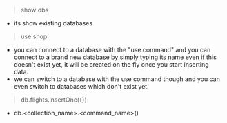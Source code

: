 > show dbs
- its show existing databases

> use shop
- you can connect to a database with the "use command" and you can connect to a brand new database by simply typing its name even if this doesn't exist yet, it will be created on the fly once you start inserting data.
- we can switch to a database with the use command though and you can even switch to databases which don't exist yet.

> db.flights.insertOne({})
- db.<collection_name>.<command_name>()


